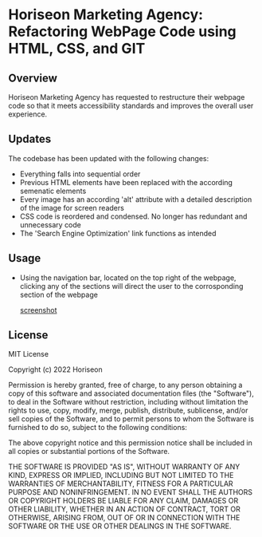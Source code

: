 # Horiseon Marketing Agency: Refactoring WebPage Code using HTML, CSS, and GIT

## Overview

Horiseon Marketing Agency has requested to restructure their webpage code so that it meets accessibility standards and improves the overall user
experience.

## Updates

The codebase has been updated with the following changes:

- Everything falls into sequential order
- Previous HTML elements have been replaced with the according semenatic elements
- Every image has an according 'alt' attribute with a detailed description of the image for screen readers
- CSS code is reordered and condensed. No longer has redundant and unnecessary code
- The 'Search Engine Optimization' link functions as intended


## Usage

- Using the navigation bar, located on the top right of the webpage, clicking any of the sections will direct the user to the corrosponding section of the webpage

     [screenshot](Assets/Horiseon-refactured.png)

## License

MIT License

Copyright (c) 2022 Horiseon

Permission is hereby granted, free of charge, to any person obtaining a copy
of this software and associated documentation files (the "Software"), to deal
in the Software without restriction, including without limitation the rights
to use, copy, modify, merge, publish, distribute, sublicense, and/or sell
copies of the Software, and to permit persons to whom the Software is
furnished to do so, subject to the following conditions:

The above copyright notice and this permission notice shall be included in all
copies or substantial portions of the Software.

THE SOFTWARE IS PROVIDED "AS IS", WITHOUT WARRANTY OF ANY KIND, EXPRESS OR
IMPLIED, INCLUDING BUT NOT LIMITED TO THE WARRANTIES OF MERCHANTABILITY,
FITNESS FOR A PARTICULAR PURPOSE AND NONINFRINGEMENT. IN NO EVENT SHALL THE
AUTHORS OR COPYRIGHT HOLDERS BE LIABLE FOR ANY CLAIM, DAMAGES OR OTHER
LIABILITY, WHETHER IN AN ACTION OF CONTRACT, TORT OR OTHERWISE, ARISING FROM,
OUT OF OR IN CONNECTION WITH THE SOFTWARE OR THE USE OR OTHER DEALINGS IN THE
SOFTWARE.
